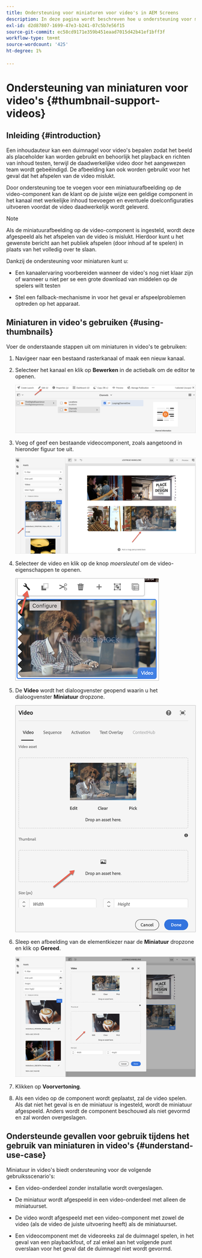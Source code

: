 ```yaml
---
title: Ondersteuning voor miniaturen voor video's in AEM Screens
description: In deze pagina wordt beschreven hoe u ondersteuning voor miniaturen voor video's in schermen kunt toevoegen.
exl-id: d2d87807-1699-47e3-b241-07c5b7e56f15
source-git-commit: ec58cd9171e359b451eaad7015d42b41ef1bff3f
workflow-type: tm+mt
source-wordcount: '425'
ht-degree: 1%

---
```


# Ondersteuning van miniaturen voor video&#39;s {#thumbnail-support-videos}

## Inleiding {#introduction}

Een inhoudauteur kan een duimnagel voor video&#39;s bepalen zodat het beeld als placeholder kan worden gebruikt en behoorlijk het playback en richten van inhoud testen, terwijl de daadwerkelijke video door het aangewezen team wordt gebeëindigd. De afbeelding kan ook worden gebruikt voor het geval dat het afspelen van de video mislukt.

Door ondersteuning toe te voegen voor een miniatuurafbeelding op de video-component kan de klant op de juiste wijze een geldige component in het kanaal met werkelijke inhoud toevoegen en eventuele doelconfiguraties uitvoeren voordat de video daadwerkelijk wordt geleverd.

>[!NOTE]
>Als de miniatuurafbeelding op de video-component is ingesteld, wordt deze afgespeeld als het afspelen van de video is mislukt. Hierdoor kunt u het gewenste bericht aan het publiek afspelen (door inhoud af te spelen) in plaats van het volledig over te slaan.

Dankzij de ondersteuning voor miniaturen kunt u:

* Een kanaalervaring voorbereiden wanneer de video&#39;s nog niet klaar zijn of wanneer u niet per se een grote download van middelen op de spelers wilt testen

* Stel een fallback-mechanisme in voor het geval er afspeelproblemen optreden op het apparaat.

## Miniaturen in video&#39;s gebruiken {#using-thumbnails}

Voer de onderstaande stappen uit om miniaturen in video&#39;s te gebruiken:

1. Navigeer naar een bestaand rasterkanaal of maak een nieuw kanaal.

1. Selecteer het kanaal en klik op **Bewerken** in de actiebalk om de editor te openen.

   ![afbeelding](/help/user-guide/assets/thumbnails/thumbnail-1.png)

1. Voeg of geef een bestaande videocomponent, zoals aangetoond in hieronder figuur toe uit.

   ![afbeelding](/help/user-guide/assets/thumbnails/thumbnail-2.png)

1. Selecteer de video en klik op de knop *moersleutel* om de video-eigenschappen te openen.

   ![afbeelding](/help/user-guide/assets/thumbnails/thumbnail-3.png)

1. De **Video** wordt het dialoogvenster geopend waarin u het dialoogvenster **Miniatuur** dropzone.

   ![afbeelding](/help/user-guide/assets/thumbnails/thumbnail-4.png)

1. Sleep een afbeelding van de elementkiezer naar de **Miniatuur** dropzone en klik op **Gereed**.

   ![afbeelding](/help/user-guide/assets/thumbnails/thumbnail-5.png)

1. Klikken op **Voorvertoning**.

1. Als een video op de component wordt geplaatst, zal de video spelen. Als dat niet het geval is en de miniatuur is ingesteld, wordt de miniatuur afgespeeld. Anders wordt de component beschouwd als niet gevormd en zal worden overgeslagen.

## Ondersteunde gevallen voor gebruik tijdens het gebruik van miniaturen in video&#39;s {#understand-use-case}

Miniatuur in video&#39;s biedt ondersteuning voor de volgende gebruiksscenario&#39;s:

* Een video-onderdeel zonder installatie wordt overgeslagen.

* De miniatuur wordt afgespeeld in een video-onderdeel met alleen de miniatuurset.

* De video wordt afgespeeld met een video-component met zowel de video (als de video de juiste uitvoering heeft) als de miniatuurset.

* Een videocomponent met de videoreeks zal de duimnagel spelen, in het geval van een playbackfout, of zal enkel aan het volgende punt overslaan voor het geval dat de duimnagel niet wordt gevormd.
